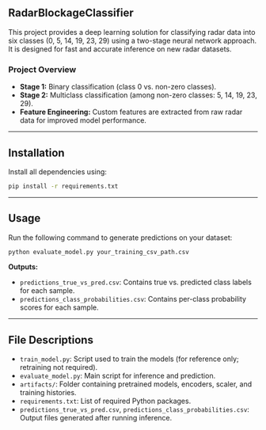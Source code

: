 ## RadarBlockageClassifier

This project provides a deep learning solution for classifying radar data into six classes (0, 5, 14, 19, 23, 29) using a two-stage neural network approach. It is designed for fast and accurate inference on new radar datasets.

### Project Overview
- **Stage 1:** Binary classification (class 0 vs. non-zero classes).
- **Stage 2:** Multiclass classification (among non-zero classes: 5, 14, 19, 23, 29).
- **Feature Engineering:** Custom features are extracted from raw radar data for improved model performance.

---

## Installation
Install all dependencies using:
```sh
pip install -r requirements.txt
```

---

## Usage
Run the following command to generate predictions on your dataset:
```sh
python evaluate_model.py your_training_csv_path.csv
```

**Outputs:**
- `predictions_true_vs_pred.csv`: Contains true vs. predicted class labels for each sample.
- `predictions_class_probabilities.csv`: Contains per-class probability scores for each sample.

---

## File Descriptions
- `train_model.py`: Script used to train the models (for reference only; retraining not required).
- `evaluate_model.py`: Main script for inference and prediction.
- `artifacts/`: Folder containing pretrained models, encoders, scaler, and training histories.
- `requirements.txt`: List of required Python packages.
- `predictions_true_vs_pred.csv`, `predictions_class_probabilities.csv`: Output files generated after running inference.
